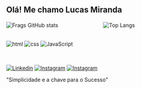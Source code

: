 ## Olá! Me chamo Lucas Miranda

  ![Frags GitHub stats](https://github-readme-stats.vercel.app/api?username=LucasMiranda7&show_icons=true&theme=transparent)
  ﾠﾠﾠﾠﾠﾠﾠﾠﾠ![Top Langs](https://github-readme-stats.vercel.app/api/top-langs/?username=LucasMiranda7&layout=compact)
  

<div style="display: incline-block"><br/>
  <img align="center" alt="html" src="https://img.shields.io/badge/HTML-239120?style=for-the-badge&logo=html5&logoColor=white" />

  <img align="center" alt="css" src="https://img.shields.io/badge/CSS-239120?&style=for-the-badge&logo=css3&logoColor=blue" />

  <img align="center" alt="JavaScript" src="https://img.shields.io/badge/JavaScript-323330?style=for-the-badge&logo=javascript&logoColor=F7DF1E" />
  </div><br/>

  ##
   [![Linkedin](https://img.shields.io/badge/LinkedIn-0077B5?style=for-the-badge&logo=linkedin&logoColor=white)](https://www.linkedin.com/in/lucas-miranda7/)
 [![Instagram](https://img.shields.io/badge/Instagram-E4405F?style=for-the-badge&logo=instagram&logoColor=white)](https://www.instagram.com/lucas.codess/)
  [![Instagram](https://img.shields.io/badge/YouTube-FF0000?style=for-the-badge&logo=youtube&logoColor=white)](https://www.youtube.com/@LucasCodes7)
  
  "Simplicidade e a chave para o Sucesso"
